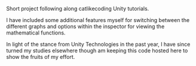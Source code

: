 Short project following along catlikecoding Unity tutorials.

I have included some additional features myself for switching between the different graphs and options within the inspector for viewing the mathematical functions.

In light of the stance from Unity Technologies in the past year, I have since turned my studies elsewhere though am keeping this code hosted here to show the fruits of my effort.
